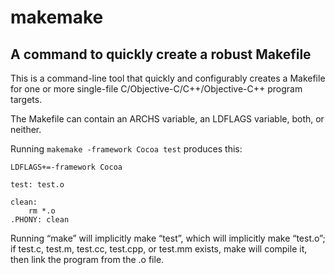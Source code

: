# makemake
## A command to quickly create a robust Makefile

This is a command-line tool that quickly and configurably creates a Makefile for one or more single-file C/Objective-C/C++/Objective-C++ program targets.

The Makefile can contain an ARCHS variable, an LDFLAGS variable, both, or neither.

Running `makemake -framework Cocoa test` produces this:

    LDFLAGS+=-framework Cocoa
    
    test: test.o
    
    clean:
    	rm *.o
    .PHONY: clean

Running “make” will implicitly make “test”, which will implicitly make “test.o”; if test.c, test.m, test.cc, test.cpp, or test.mm exists, make will compile it, then link the program from the .o file.
